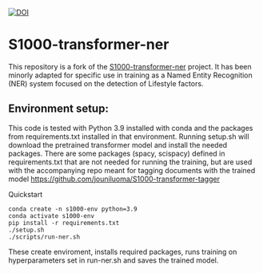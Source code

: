 [![DOI](https://zenodo.org/badge/604544128.svg)](https://zenodo.org/badge/latestdoi/604544128)
# S1000-transformer-ner

This repository is a fork of the [S1000-transformer-ner](https://github.com/jouniluoma/S1000-transformer-ner)  project. It has been minorly adapted for specific use in training as a Named Entity Recognition (NER) system focused on the detection of Lifestyle factors. 


## Environment setup:
This code is tested with Python 3.9 installed with conda and the packages from requirements.txt installed in that environment. Running setup.sh will download the pretrained transformer model and install the needed packages. There are some packages (spacy, scispacy) defined in requirements.txt that are not needed for running the training, but are used with the accompanying repo meant for tagging documents with the trained model https://github.com/jouniluoma/S1000-transformer-tagger

Quickstart
```
conda create -n s1000-env python=3.9
conda activate s1000-env
pip install -r requirements.txt
./setup.sh
./scripts/run-ner.sh
```
These create enviroment, installs required packages, runs training on hyperparameters set in run-ner.sh and saves the trained model.
